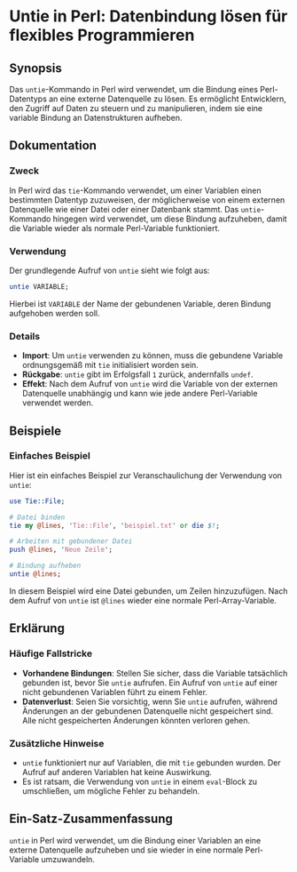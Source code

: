 <!--
Meta Description: # Untie in Perl: Datenbindung lösen für flexibles Programmieren ## Synopsis Das `untie`-Kommando in Perl wird verwendet, um die Bindung eines Perl-Dat...
Meta Keywords: untie, variable, perl, die, der
-->

# Untie in Perl: Datenbindung lösen für flexibles Programmieren

## Synopsis
Das `untie`-Kommando in Perl wird verwendet, um die Bindung eines Perl-Datentyps an eine externe Datenquelle zu lösen. Es ermöglicht Entwicklern, den Zugriff auf Daten zu steuern und zu manipulieren, indem sie eine variable Bindung an Datenstrukturen aufheben.

## Dokumentation
### Zweck
In Perl wird das `tie`-Kommando verwendet, um einer Variablen einen bestimmten Datentyp zuzuweisen, der möglicherweise von einem externen Datenquelle wie einer Datei oder einer Datenbank stammt. Das `untie`-Kommando hingegen wird verwendet, um diese Bindung aufzuheben, damit die Variable wieder als normale Perl-Variable funktioniert.

### Verwendung
Der grundlegende Aufruf von `untie` sieht wie folgt aus:

```perl
untie VARIABLE;
```

Hierbei ist `VARIABLE` der Name der gebundenen Variable, deren Bindung aufgehoben werden soll.

### Details
- **Import**: Um `untie` verwenden zu können, muss die gebundene Variable ordnungsgemäß mit `tie` initialisiert worden sein.
- **Rückgabe**: `untie` gibt im Erfolgsfall `1` zurück, andernfalls `undef`.
- **Effekt**: Nach dem Aufruf von `untie` wird die Variable von der externen Datenquelle unabhängig und kann wie jede andere Perl-Variable verwendet werden.

## Beispiele
### Einfaches Beispiel
Hier ist ein einfaches Beispiel zur Veranschaulichung der Verwendung von `untie`:

```perl
use Tie::File;

# Datei binden
tie my @lines, 'Tie::File', 'beispiel.txt' or die $!;

# Arbeiten mit gebundener Datei
push @lines, 'Neue Zeile';

# Bindung aufheben
untie @lines;
```

In diesem Beispiel wird eine Datei gebunden, um Zeilen hinzuzufügen. Nach dem Aufruf von `untie` ist `@lines` wieder eine normale Perl-Array-Variable.

## Erklärung
### Häufige Fallstricke
- **Vorhandene Bindungen**: Stellen Sie sicher, dass die Variable tatsächlich gebunden ist, bevor Sie `untie` aufrufen. Ein Aufruf von `untie` auf einer nicht gebundenen Variablen führt zu einem Fehler.
- **Datenverlust**: Seien Sie vorsichtig, wenn Sie `untie` aufrufen, während Änderungen an der gebundenen Datenquelle nicht gespeichert sind. Alle nicht gespeicherten Änderungen könnten verloren gehen.

### Zusätzliche Hinweise
- `untie` funktioniert nur auf Variablen, die mit `tie` gebunden wurden. Der Aufruf auf anderen Variablen hat keine Auswirkung.
- Es ist ratsam, die Verwendung von `untie` in einem `eval`-Block zu umschließen, um mögliche Fehler zu behandeln.

## Ein-Satz-Zusammenfassung
`untie` in Perl wird verwendet, um die Bindung einer Variablen an eine externe Datenquelle aufzuheben und sie wieder in eine normale Perl-Variable umzuwandeln.